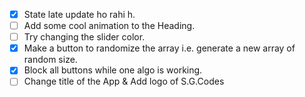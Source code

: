 - [x] State late update ho rahi h.
- [ ] Add some cool animation to the Heading.
- [ ] Try changing the slider color.
- [x] Make a button to randomize the array i.e. generate a new array of random size.
- [x] Block all buttons while one algo is working. 
- [ ] Change title of the App & Add logo of S.G.Codes
